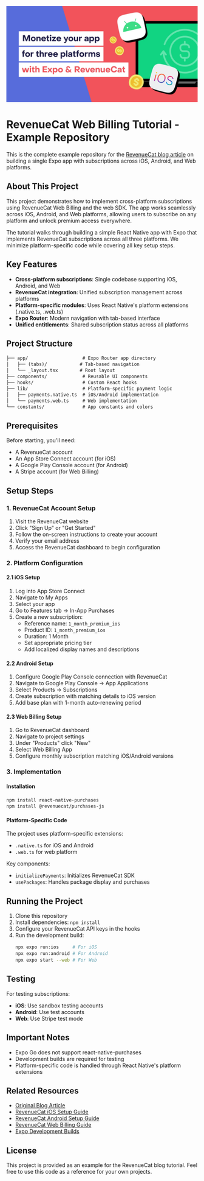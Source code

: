 ![RevenueCat Web Billing Tutorial Cover](/cover.png)

# RevenueCat Web Billing Tutorial - Example Repository

This is the complete example repository for the [RevenueCat blog article](https://www.revenuecat.com/blog/engineering/build-a-single-expo-app-with-subscriptions-on-ios-android-and-web-using-revenuecat/) on building a single Expo app with subscriptions across iOS, Android, and Web platforms.

## About This Project

This project demonstrates how to implement cross-platform subscriptions using RevenueCat Web Billing and the web SDK. The app works seamlessly across iOS, Android, and Web platforms, allowing users to subscribe on any platform and unlock premium access everywhere.

The tutorial walks through building a simple React Native app with Expo that implements RevenueCat subscriptions across all three platforms. We minimize platform-specific code while covering all key setup steps.

## Key Features

- **Cross-platform subscriptions**: Single codebase supporting iOS, Android, and Web
- **RevenueCat integration**: Unified subscription management across platforms
- **Platform-specific modules**: Uses React Native's platform extensions (.native.ts, .web.ts)
- **Expo Router**: Modern navigation with tab-based interface
- **Unified entitlements**: Shared subscription status across all platforms

## Project Structure

```
├── app/                    # Expo Router app directory
│   ├── (tabs)/            # Tab-based navigation
│   └── _layout.tsx        # Root layout
├── components/             # Reusable UI components
├── hooks/                  # Custom React hooks
├── lib/                    # Platform-specific payment logic
│   ├── payments.native.ts  # iOS/Android implementation
│   └── payments.web.ts     # Web implementation
└── constants/              # App constants and colors
```

## Prerequisites

Before starting, you'll need:
- A RevenueCat account
- An App Store Connect account (for iOS)
- A Google Play Console account (for Android)
- A Stripe account (for Web Billing)

## Setup Steps

### 1. RevenueCat Account Setup

1. Visit the RevenueCat website
2. Click "Sign Up" or "Get Started"
3. Follow the on-screen instructions to create your account
4. Verify your email address
5. Access the RevenueCat dashboard to begin configuration

### 2. Platform Configuration

#### 2.1 iOS Setup
1. Log into App Store Connect
2. Navigate to My Apps
3. Select your app
4. Go to Features tab → In-App Purchases
5. Create a new subscription:
   - Reference name: `1_month_premium_ios`
   - Product ID: `1_month_premium_ios`
   - Duration: 1 Month
   - Set appropriate pricing tier
   - Add localized display names and descriptions

#### 2.2 Android Setup
1. Configure Google Play Console connection with RevenueCat
2. Navigate to Google Play Console → App Applications
3. Select Products → Subscriptions
4. Create subscription with matching details to iOS version
5. Add base plan with 1-month auto-renewing period

#### 2.3 Web Billing Setup
1. Go to RevenueCat dashboard
2. Navigate to project settings
3. Under "Products" click "New"
4. Select Web Billing App
5. Configure monthly subscription matching iOS/Android versions

### 3. Implementation

#### Installation
```bash
npm install react-native-purchases
npm install @revenuecat/purchases-js
```

#### Platform-Specific Code
The project uses platform-specific extensions:
- `.native.ts` for iOS and Android
- `.web.ts` for web platform

Key components:
- `initializePayments`: Initializes RevenueCat SDK
- `usePackages`: Handles package display and purchases

## Running the Project

1. Clone this repository
2. Install dependencies: `npm install`
3. Configure your RevenueCat API keys in the hooks
4. Run the development build:
   ```bash
   npx expo run:ios     # For iOS
   npx expo run:android # For Android
   npx expo start --web # For Web
   ```

## Testing

For testing subscriptions:
- **iOS**: Use sandbox testing accounts
- **Android**: Use test accounts
- **Web**: Use Stripe test mode

## Important Notes

- Expo Go does not support react-native-purchases
- Development builds are required for testing
- Platform-specific code is handled through React Native's platform extensions

## Related Resources

- [Original Blog Article](https://www.revenuecat.com/blog/engineering/build-a-single-expo-app-with-subscriptions-on-ios-android-and-web-using-revenuecat/)
- [RevenueCat iOS Setup Guide](https://www.revenuecat.com/docs/ios-products)
- [RevenueCat Android Setup Guide](https://www.revenuecat.com/docs/android-products)
- [RevenueCat Web Billing Guide](https://www.revenuecat.com/docs/web-billing)
- [Expo Development Builds](https://docs.expo.dev/develop/development-builds/introduction/)

## License

This project is provided as an example for the RevenueCat blog tutorial. Feel free to use this code as a reference for your own projects.
